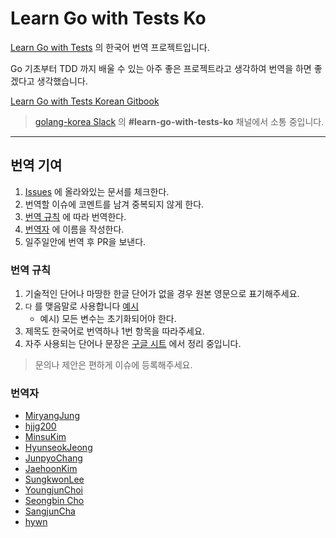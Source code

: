 # Learn Go with Tests Ko

[Learn Go with Tests](https://github.com/quii/learn-go-with-tests) 의 한국어 번역 프로젝트입니다.

Go 기초부터 TDD 까지 배울 수 있는 아주 좋은 프로젝트라고 생각하여 번역을 하면 좋겠다고 생각했습니다.

[Learn Go with Tests Korean Gitbook](https://miryang.gitbook.io/learn-go-with-tests/)

> [golang-korea Slack](https://bit.ly/2olKYdM) 의 **#learn-go-with-tests-ko** 채널에서 소통 중입니다.

---

## 번역 기여

1. [Issues](https://github.com/MiryangJung/learn-go-with-tests-ko/issues) 에 올라와있는 문서를 체크한다.
2. 번역할 이슈에 코멘트를 남겨 중복되지 않게 한다.
3. [번역 규칙](#번역-규칙) 에 따라 번역한다.
4. [번역자](#번역자) 에 이름을 작성한다.
5. 일주일안에 번역 후 PR을 보낸다.

### 번역 규칙

1. 기술적인 단어나 마땅한 한글 단어가 없을 경우 원본 영문으로 표기해주세요.
2. `다` 를 맺음말로 사용합니다 [예시](https://ultimate-go-korean.github.io/translation/)
   - 예시) 모든 변수는 초기화되어야 한다.
3. 제목도 한국어로 번역하나 1번 항목을 따라주세요.
4. 자주 사용되는 단어나 문장은 [구글 시트](https://docs.google.com/spreadsheets/d/1qfcrSu5CWjU3WmAQ_NSRIMxWj7dKtLd7dDmLEz28ThY/edit?usp=sharing) 에서 정리 중입니다.

> 문의나 제안은 편하게 이슈에 등록해주세요.

### 번역자

- [MiryangJung](https://github.com/miryangjung)
- [hjjg200](https://github.com/hjjg200)
- [MinsuKim](https://github.com/alstn2468)
- [HyunseokJeong](https://github.com/nicewook)
- [JunpyoChang](https://github.com/changjunpyo)
- [JaehoonKim](https://github.com/jaehoonn)
- [SungkwonLee](https://github.com/qqskda)
- [YoungjunChoi](https://github.com/WHYjun)
- [Seongbin Cho](https://github.com/chobobdev)
- [SangjunCha](https://github.com/SangjunCha-dev)
- [hywn](https://github.com/14hhan)
